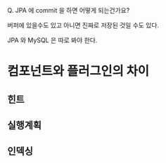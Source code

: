 

Q. JPA 에 commit 을 하면 어떻게 되는건가요?

버퍼에 있을수도 있고 아니면 진짜로 저장된 것일 수도 있다.

JPA 와 MySQL 은 따로 봐야 한다.



# 컴포넌트와 플러그인의 차이







## 힌트



## 실행계획



## 인덱싱









